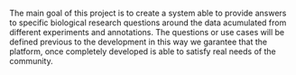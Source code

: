 The main goal of this project is to create a system able to provide answers to specific biological research questions around the data acumulated from different experiments and annotations. 
The questions or use cases will be defined previous to the development in this way we garantee that the platform, once completely developed is able to satisfy real needs of the community.
